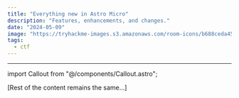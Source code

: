 ```yaml
---
title: "Everything new in Astro Micro"
description: "Features, enhancements, and changes."
date: "2024-05-09"
image: "https://tryhackme-images.s3.amazonaws.com/room-icons/b688ceda454abef6677fcf6d15b6f948.jpeg"
tags:
  - ctf
---
```


---

import Callout from "@/components/Callout.astro";

[Rest of the content remains the same...]
